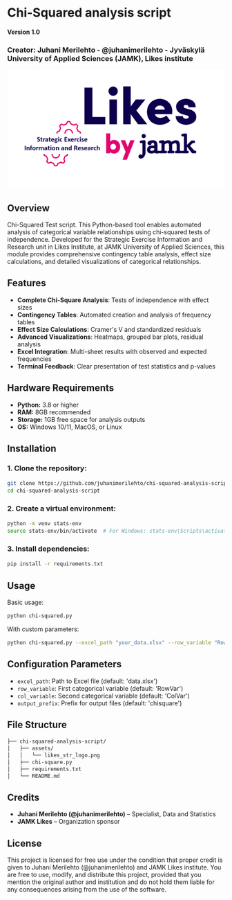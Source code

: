 # Chi-Squared analysis script

**Version 1.0**
### Creator: Juhani Merilehto - @juhanimerilehto - Jyväskylä University of Applied Sciences (JAMK), Likes institute

![JAMK Likes Logo](./assets/likes_str_logo.png)

## Overview

Chi-Squared Test script. This Python-based tool enables automated analysis of categorical variable relationships using chi-squared tests of independence. Developed for the Strategic Exercise Information and Research unit in Likes Institute, at JAMK University of Applied Sciences, this module provides comprehensive contingency table analysis, effect size calculations, and detailed visualizations of categorical relationships.

## Features

- **Complete Chi-Square Analysis**: Tests of independence with effect sizes
- **Contingency Tables**: Automated creation and analysis of frequency tables
- **Effect Size Calculations**: Cramer's V and standardized residuals
- **Advanced Visualizations**: Heatmaps, grouped bar plots, residual analysis
- **Excel Integration**: Multi-sheet results with observed and expected frequencies
- **Terminal Feedback**: Clear presentation of test statistics and p-values

## Hardware Requirements

- **Python:** 3.8 or higher
- **RAM:** 8GB recommended
- **Storage:** 1GB free space for analysis outputs
- **OS:** Windows 10/11, MacOS, or Linux

## Installation

### 1. Clone the repository:
```bash
git clone https://github.com/juhanimerilehto/chi-squared-analysis-script.git
cd chi-squared-analysis-script
```

### 2. Create a virtual environment:
```bash
python -m venv stats-env
source stats-env/bin/activate  # For Windows: stats-env\Scripts\activate
```

### 3. Install dependencies:
```bash
pip install -r requirements.txt
```

## Usage

Basic usage:
```bash
python chi-squared.py
```

With custom parameters:
```bash
python chi-squared.py --excel_path "your_data.xlsx" --row_variable "RowVar" --col_variable "ColVar"
```

## Configuration Parameters

- `excel_path`: Path to Excel file (default: 'data.xlsx')
- `row_variable`: First categorical variable (default: 'RowVar')
- `col_variable`: Second categorical variable (default: 'ColVar')
- `output_prefix`: Prefix for output files (default: 'chisquare')

## File Structure

```plaintext
├── chi-squared-analysis-script/
│   ├── assets/
│   │   └── likes_str_logo.png
│   ├── chi-square.py
│   ├── requirements.txt
│   └── README.md
```

## Credits

- **Juhani Merilehto (@juhanimerilehto)** – Specialist, Data and Statistics
- **JAMK Likes** – Organization sponsor

## License

This project is licensed for free use under the condition that proper credit is given to Juhani Merilehto (@juhanimerilehto) and JAMK Likes institute. You are free to use, modify, and distribute this project, provided that you mention the original author and institution and do not hold them liable for any consequences arising from the use of the software.